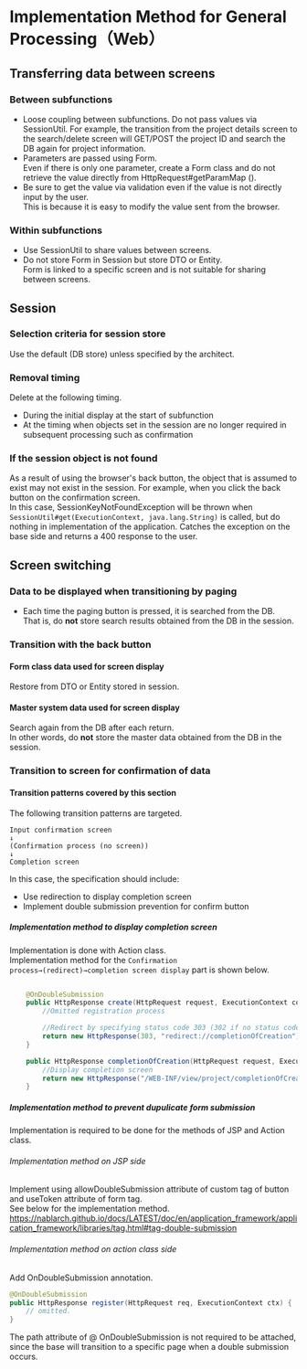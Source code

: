 # Implementation Method for General Processing（Web）

## Transferring data between screens

### Between subfunctions

- Loose coupling between subfunctions. Do not pass values via SessionUtil.
  For example, the transition from the project details screen to the search/delete screen will GET/POST the project ID and search the DB again for project information.
- Parameters are passed using Form.   
  Even if there is only one parameter, create a Form class and do not retrieve the value directly from HttpRequest#getParamMap ().
- Be sure to get the value via validation even if the value is not directly input by the user.   
  This is because it is easy to modify the value sent from the browser.

### Within subfunctions

- Use SessionUtil to share values between screens.
- Do not store Form in Session but store DTO or Entity.  
  Form is linked to a specific screen and is not suitable for sharing between screens.

## Session

### Selection criteria for session store

Use the default (DB store) unless specified by the architect.

### Removal timing

Delete at the following timing.
- During the initial display at the start of subfunction
- At the timing when objects set in the session are no longer required in subsequent processing such as confirmation

### If the session object is not found

As a result of using the browser's back button, the object that is assumed to exist may not exist in the session.  For example, when you click the back button on the confirmation screen.  
In this case, SessionKeyNotFoundException will be thrown when `SessionUtil#get(ExecutionContext, java.lang.String)`  is called, but do nothing in implementation of the application. Catches the exception on the base side and returns a 400 response to the user.

## Screen switching

### Data to be displayed when transitioning by paging
- Each time the paging button is pressed, it is searched from the DB.  
  That is, do **not** store search results obtained from the DB in the session.

### Transition with the back button

#### Form class data used for screen display

Restore from DTO or Entity stored in session.

#### Master system data used for screen display

Search again from the DB after each return.   
In other words, do **not** store the master data obtained from the DB in the session.


### Transition to screen for confirmation of data

#### Transition patterns covered by this section

The following transition patterns are targeted.
```
Input confirmation screen
↓
(Confirmation process (no screen))
↓
Completion screen
```

In this case, the specification should include:
- Use redirection to display completion screen
- Implement double submission prevention for confirm button

##### Implementation method to display completion screen

Implementation is done with Action class.  
Implementation method for the `Confirmation process→(redirect)→completion screen display` part is shown below.

````java

    @OnDoubleSubmission
    public HttpResponse create(HttpRequest request, ExecutionContext context) {
        //Omitted registration process

        //Redirect by specifying status code 303 (302 if no status code is specified)
        return new HttpResponse(303, "redirect://completionOfCreation");
    }

    public HttpResponse completionOfCreation(HttpRequest request, ExecutionContext context) {
        //Display completion screen
        return new HttpResponse("/WEB-INF/view/project/completionOfCreation.jsp");
    }
````


##### Implementation method to prevent dupulicate form submission

Implementation is required to be done for the methods of JSP and Action class.

###### Implementation method on JSP side

Implement using allowDoubleSubmission attribute of custom tag of button and useToken attribute of form tag.   
See below for the implementation method.   
https://nablarch.github.io/docs/LATEST/doc/en/application_framework/application_framework/libraries/tag.html#tag-double-submission

###### Implementation method on action class side

Add OnDoubleSubmission annotation.
````java
@OnDoubleSubmission
public HttpResponse register(HttpRequest req, ExecutionContext ctx) {
    // omitted.
}
````

The path attribute of @ OnDoubleSubmission is not required to be attached, since the base will transition to a specific page when a double submission occurs.
